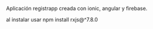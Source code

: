 Aplicación registrapp creada con ionic, angular y firebase.


al instalar usar npm install rxjs@^7.8.0


